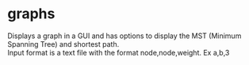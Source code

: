 # graphs
Displays a graph in a GUI and has options to display the MST (Minimum Spanning Tree) and shortest path. <br> 
Input format is a text file with the format node,node,weight. Ex a,b,3
